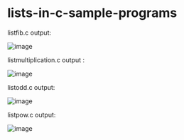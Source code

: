 # lists-in-c-sample-programs
listfib.c
output:


![image](https://user-images.githubusercontent.com/124582454/222150994-6a619c20-3d9d-4623-9186-00264d9db033.png)




listmultiplication.c 
output :


![image](https://user-images.githubusercontent.com/124582454/222151351-d3bf3580-6296-4bae-9ab6-358c33b65648.png)



listodd.c
output:


![image](https://user-images.githubusercontent.com/124582454/222151608-3e091051-49b2-4f9e-85b6-ea0a99adf62c.png)



listpow.c
output:


![image](https://user-images.githubusercontent.com/124582454/222151916-d901e3af-1eb5-461a-8132-b32c62e9b85b.png)
